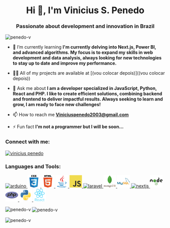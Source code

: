 <h1 align="center">Hi 👋, I'm Vinicius S. Penedo</h1>
<h3 align="center">Passionate about development and innovation in Brazil</h3>

<p align="left"> <img src="https://komarev.com/ghpvc/?username=penedo-v&label=Profile%20views&color=0e75b6&style=flat" alt="penedo-v" /> </p>

- 🌱 I’m currently learning **I'm currently delving into Next.js, Power BI, and advanced algorithms. My focus is to expand my skills in web development and data analysis, always looking for new technologies to stay up to date and improve my performance.**

- 👨‍💻 All of my projects are available at [(vou colocar depois)]((vou colocar depois))

- 💬 Ask me about **I am a developer specialized in JavaScript, Python, React and PHP. I like to create efficient solutions, combining backend and frontend to deliver impactful results. Always seeking to learn and grow, I am ready to face new challenges!**

- 📫 How to reach me **Viniciuspenedo2003@gmail.com**

- ⚡ Fun fact **I'm not a programmer but I will be soon...**

<h3 align="left">Connect with me:</h3>
<p align="left">
<a href="[https://linkedin.com/in/vinicius penedo](https://www.linkedin.com/in/vinicius-penedo-638067262/)" target="blank"><img align="center" src="https://raw.githubusercontent.com/rahuldkjain/github-profile-readme-generator/master/src/images/icons/Social/linked-in-alt.svg" alt="vinicius penedo" height="30" width="40" /></a>
</p>

<h3 align="left">Languages and Tools:</h3>
<p align="left"> <a href="https://www.arduino.cc/" target="_blank" rel="noreferrer"> <img src="https://cdn.worldvectorlogo.com/logos/arduino-1.svg" alt="arduino" width="40" height="40"/> </a> <a href="https://www.w3schools.com/css/" target="_blank" rel="noreferrer"> <img src="https://raw.githubusercontent.com/devicons/devicon/master/icons/css3/css3-original-wordmark.svg" alt="css3" width="40" height="40"/> </a> <a href="https://www.w3.org/html/" target="_blank" rel="noreferrer"> <img src="https://raw.githubusercontent.com/devicons/devicon/master/icons/html5/html5-original-wordmark.svg" alt="html5" width="40" height="40"/> </a> <a href="https://www.java.com" target="_blank" rel="noreferrer"> <img src="https://raw.githubusercontent.com/devicons/devicon/master/icons/java/java-original.svg" alt="java" width="40" height="40"/> </a> <a href="https://developer.mozilla.org/en-US/docs/Web/JavaScript" target="_blank" rel="noreferrer"> <img src="https://raw.githubusercontent.com/devicons/devicon/master/icons/javascript/javascript-original.svg" alt="javascript" width="40" height="40"/> </a> <a href="https://laravel.com/" target="_blank" rel="noreferrer"> <img src="[https://raw.githubusercontent.com/devicons/devicon/master/icons/laravel/laravel-plain-wordmark.svg](https://static-00.iconduck.com/assets.00/laravel-icon-1990x2048-xawylrh0.png" alt="laravel" width="40" height="40"/> </a> <a href="https://www.mongodb.com/" target="_blank" rel="noreferrer"> <img src="https://raw.githubusercontent.com/devicons/devicon/master/icons/mongodb/mongodb-original-wordmark.svg" alt="mongodb" width="40" height="40"/> </a> <a href="https://www.mysql.com/" target="_blank" rel="noreferrer"> <img src="https://raw.githubusercontent.com/devicons/devicon/master/icons/mysql/mysql-original-wordmark.svg" alt="mysql" width="40" height="40"/> </a> <a href="https://nextjs.org/" target="_blank" rel="noreferrer"> <img src="https://cdn.worldvectorlogo.com/logos/nextjs-2.svg" alt="nextjs" width="40" height="40"/> </a> <a href="https://nodejs.org" target="_blank" rel="noreferrer"> <img src="https://raw.githubusercontent.com/devicons/devicon/master/icons/nodejs/nodejs-original-wordmark.svg" alt="nodejs" width="40" height="40"/> </a> <a href="https://www.php.net" target="_blank" rel="noreferrer"> <img src="https://raw.githubusercontent.com/devicons/devicon/master/icons/php/php-original.svg" alt="php" width="40" height="40"/> </a> <a href="https://www.python.org" target="_blank" rel="noreferrer"> <img src="https://raw.githubusercontent.com/devicons/devicon/master/icons/python/python-original.svg" alt="python" width="40" height="40"/> </a> <a href="https://reactjs.org/" target="_blank" rel="noreferrer"> <img src="https://raw.githubusercontent.com/devicons/devicon/master/icons/react/react-original-wordmark.svg" alt="react" width="40" height="40"/> </a> </p>

<p><img align="left" src="https://github-readme-stats.vercel.app/api/top-langs?username=penedo-v&show_icons=true&locale=en&layout=compact" alt="penedo-v" /></p>

<p>&nbsp;<img align="center" src="https://github-readme-stats.vercel.app/api?username=penedo-v&show_icons=true&locale=en" alt="penedo-v" /></p>

<p><img align="center" src="https://github-readme-streak-stats.herokuapp.com/?user=penedo-v&" alt="penedo-v" /></p>
